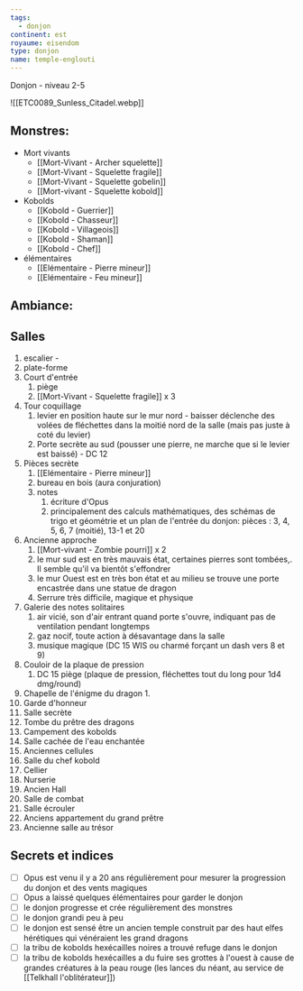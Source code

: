 ```yaml
---
tags:
  - donjon
continent: est
royaume: eisendom
type: donjon
name: temple-englouti
---
```



Donjon - niveau 2-5


![[ETC0089_Sunless_Citadel.webp]]

## Monstres:
- Mort vivants
	- [[Mort-Vivant - Archer squelette]]
	- [[Mort-Vivant - Squelette fragile]]
	- [[Mort-Vivant - Squelette gobelin]]
	- [[Mort-vivant - Squelette kobold]]
- Kobolds
	- [[Kobold - Guerrier]]
	- [[Kobold - Chasseur]]
	- [[Kobold - Villageois]]
	- [[Kobold - Shaman]]
	- [[Kobold - Chef]]
-  élémentaires
	- [[Elémentaire - Pierre mineur]]
	- [[Elémentaire - Feu mineur]]

## Ambiance:


## Salles
1. escalier - 
2. plate-forme
3. Court d'entrée 
	1. piège
	2. [[Mort-Vivant - Squelette fragile]] x 3
4. Tour coquillage
	1. levier en  position haute sur le mur nord - baisser déclenche des volées de fléchettes dans la moitié nord de la salle (mais pas juste à coté du levier)
	2. Porte secrète au sud (pousser une pierre, ne marche que si le levier est baissé) - DC 12
5. Pièces secrète
	1. [[Elémentaire - Pierre mineur]]
	2. bureau en bois (aura conjuration)
	3. notes
		1. écriture d'Opus
		2. principalement des calculs mathématiques, des schémas de trigo et géométrie et un plan de l'entrée du donjon: pièces : 3, 4, 5, 6, 7 (moitié), 13-1 et 20
6. Ancienne approche
	1. [[Mort-vivant - Zombie pourri]] x 2
	2. le mur sud est en très mauvais état, certaines pierres sont tombées,. Il semble qu'il va bientôt s'effondrer
	3. le mur Ouest est en très bon état et au milieu se trouve une porte encastrée dans une statue de dragon
	4. Serrure très difficile, magique et physique
7. Galerie des notes solitaires
	1. air vicié, son d'air entrant quand porte s'ouvre, indiquant pas de ventilation pendant longtemps
	2. gaz nocif, toute action à désavantage dans la salle
	3. musique magique (DC 15 WIS ou charmé forçant un dash vers 8 et 9)
8. Couloir de la plaque de pression
	1. DC 15 piège (plaque de pression, fléchettes tout du long pour 1d4 dmg/round)
9. Chapelle de l'énigme du dragon
	1. 
10. Garde d'honneur
11. Salle secrète
12. Tombe du prêtre des dragons
13. Campement des kobolds
14. Salle cachée de l'eau enchantée
15. Anciennes cellules
16. Salle du chef kobold
17. Cellier
18. Nurserie
19. Ancien Hall
20. Salle de combat
21. Salle écrouler
22. Anciens appartement du grand prêtre
23. Ancienne salle au trésor

## Secrets et indices
- [ ] Opus est venu il y a 20 ans régulièrement pour mesurer la progression du donjon et des vents magiques
- [ ] Opus a laissé quelques élémentaires pour garder le donjon
- [ ] le donjon progresse et crée régulièrement des monstres
- [ ] le donjon grandi peu à peu
- [ ] le donjon est sensé être un ancien temple construit par des haut elfes hérétiques qui vénéraient les grand dragons
- [ ] la tribu de kobolds hexécailles noires a trouvé refuge dans le donjon
- [ ] la tribu de kobolds hexécailles a du fuire ses grottes à l'ouest à cause de grandes créatures à la peau rouge (les lances du néant, au service de [[Telkhall l'oblitérateur]])
